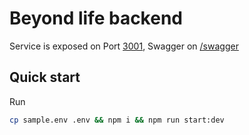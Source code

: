 # Beyond life backend

Service is exposed on Port [3001](http://localhost:3001), Swagger on [/swagger](http://localhost:3001/swagger)

## Quick start

Run

```sh
cp sample.env .env && npm i && npm run start:dev
```

